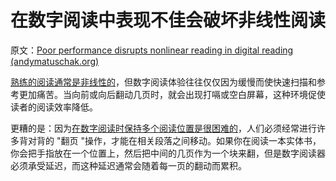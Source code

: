 # 在数字阅读中表现不佳会破坏非线性阅读

原文：[Poor performance disrupts nonlinear reading in digital reading (andymatuschak.org)](https://notes.andymatuschak.org/z239u1Bav77BRcx7xyD49wF62wdvPY81S51Qv)

[熟练的阅读通常是非线性的](https://notes.andymatuschak.org/z3S7mmbydSX5Kx3V8mvkWLBcRGCgtroaY8XPz)，但数字阅读体验往往仅仅因为缓慢而使快速扫描和参考更加痛苦。当向前或向后翻动几页时，就会出现打嗝或空白屏幕，这种环境促使读者的阅读效率降低。

更糟的是：因为[在数字阅读时保持多个阅读位置是很困难的](https://notes.andymatuschak.org/z7ZNevNutwN3wT5hTRLUipssHBNbxUWSyDHrr)，人们必须经常进行许多背对背的 "翻页 "操作，才能在相关段落之间移动。如果你在阅读一本实体书，你会把手指放在一个位置上，然后把中间的几页作为一个块来翻，但是数字阅读器必须承受延迟，而这种延迟通常会随着每一页的翻动而累积。